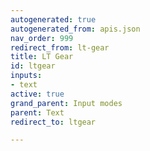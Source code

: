 ```yaml
---
autogenerated: true
autogenerated_from: apis.json
nav_order: 999
redirect_from: lt-gear
title: LT Gear
id: ltgear
inputs:
- text
active: true
grand_parent: Input modes
parent: Text
redirect_to: ltgear

---
```


